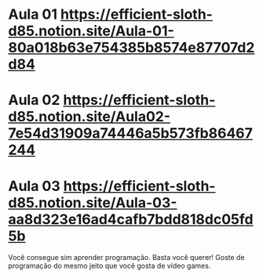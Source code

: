 # Aula 01 https://efficient-sloth-d85.notion.site/Aula-01-80a018b63e754385b8574e87707d2d84

# Aula 02 https://efficient-sloth-d85.notion.site/Aula02-7e54d31909a74446a5b573fb86467244

# Aula 03 https://efficient-sloth-d85.notion.site/Aula-03-aa8d323e16ad4cafb7bdd818dc05fd5b

Você consegue sim aprender programação. Basta você querer! Goste de programação do mesmo jeito que você gosta de vídeo games.